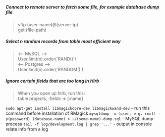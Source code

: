 ##### Connect to remote server to fetch some file, for example database dump file
> sftp (user-name)@(server-ip)<br>
> get (file-path)

##### Select n random records from table most efficient way
> <-- MySQL --> <br>
> User.limit(n).order('RAND()') <br>
> <-- Postgres --> <br>
> User.limit(n).order('RANDOM()')

##### Ignore certain fields that are too long in Hirb
> When you open up hirb, run this:<br>
> table projects, :fields => [:name]

`sudo apt-get install libmagickcore-dev libmagickwand-dev` - run this command before installation of RMagick
`mysqldump -u (user, e.g. root) -p(password) (database-name) > ~/(some-name)-dump.sql` - MySQL dump process
`tail -f log/development.log | grep '...'` - output in console relate info from a log
